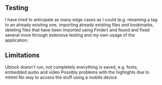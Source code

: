 
## Testing

I have tried to anticipate as many edge cases as I could (e.g. renaming a tag to an already existing one, importing already existing files and bookmarks, deleting files that have been imported using Finder) and found and fixed several more through extensive testing and my own usage of the application.

## Limitations

Ublock doesn't run, not completely everything is saved, e.g. fonts, embedded audio and video
Possibly problems with the highlights due to mhtml
No way to access the stuff using a mobile device
